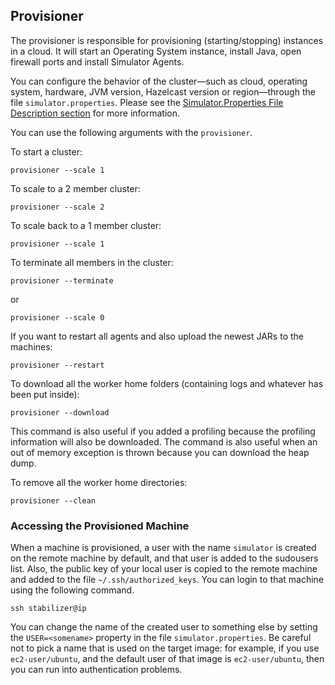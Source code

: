 

## Provisioner

The provisioner is responsible for provisioning (starting/stopping) instances in a cloud. It will start an Operating
System instance, install Java, open firewall ports and install Simulator Agents.

You can configure the behavior of the cluster—such as cloud, operating system, hardware, JVM version, Hazelcast version or region—through
the file `simulator.properties`. Please see the [Simulator.Properties File Description section](#simulator-properties-file-description) for more information. 

You can use the following arguments with the `provisioner`.

To start a cluster:

```
provisioner --scale 1
```

To scale to a 2 member cluster:

```
provisioner --scale 2
```

To scale back to a 1 member cluster:

```
provisioner --scale 1
```

To terminate all members in the cluster:

```
provisioner --terminate
```

or

```
provisioner --scale 0
```

If you want to restart all agents and also upload the newest JARs to the machines:

```
provisioner --restart
```

To download all the worker home folders (containing logs and whatever has been put inside):

```
provisioner --download
```
This command is also useful if you added a profiling because the profiling information will also be downloaded. The command is also useful when an out of memory exception is thrown because you can download the heap dump.


To remove all the worker home directories:

```
provisioner --clean
```

### Accessing the Provisioned Machine

When a machine is provisioned, a user with the name `simulator` is created on the remote machine by default, and that user is added
to the sudousers list. Also, the public key of your local user is copied to the remote machine and added to the file 
`~/.ssh/authorized_keys`. You can login to that machine using the following command.

```
ssh stabilizer@ip
```

You can change the name of the created user to something else by setting the `USER=<somename>` property in the file `simulator.properties`. Be careful not to pick a name that is used on the target image: for example, if you use `ec2-user/ubuntu`, and the
default user of that image is `ec2-user/ubuntu`, then you can run into authentication problems.